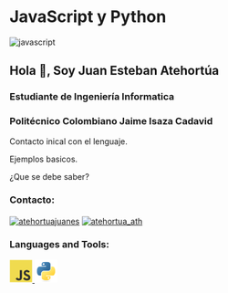 # JavaScript y Python


<p align="left"> <a> <img url="https://raw.githubusercontent.com/devicons/devicon/master/icons/javascript/javascript-original.svg](https://www.google.com/url?sa=i&url=https%3A%2F%2Fwww.reddit.com%2Fr%2Fwallpaper%2Fcomments%2Fjdjj6w%2Fminimal_dark_coding_wallpaper_3840_x_2160%2F&psig=AOvVaw0DWEgaML393sWaUX18a4R2&ust=1665186364405000&source=images&cd=vfe&ved=0CAoQjRxqFwoTCLipheLkzPoCFQAAAAAdAAAAABA6)" alt="javascript" width="200" height="100"/></a></p>

<h2>Hola 👋, Soy Juan Esteban Atehortúa</h2>
<h3>Estudiante de Ingeniería Informatica</h3>
<h3>Politécnico Colombiano Jaime Isaza Cadavid</h3>

  <p>Contacto inical con el lenguaje.</p>
  <p>Ejemplos basicos.</p>
  <p>¿Que se debe saber?<p>

<h3 align="left">Contacto:</h3>
<p align="left">
<a href="https://twitter.com/atehortuajuanes" target="blank"><img align="center" src="https://raw.githubusercontent.com/rahuldkjain/github-profile-readme-generator/master/src/images/icons/Social/twitter.svg" alt="atehortuajuanes" height="30" width="40" /></a>
<a href="https://instagram.com/atehortua_ath" target="blank"><img align="center" src="https://raw.githubusercontent.com/rahuldkjain/github-profile-readme-generator/master/src/images/icons/Social/instagram.svg" alt="atehortua_ath" height="30" width="40" /></a>
</p>

<h3 align="left">Languages and Tools:</h3>
<p align="left"> <a href="https://developer.mozilla.org/en-US/docs/Web/JavaScript" target="_blank" rel="noreferrer"> <img src="https://raw.githubusercontent.com/devicons/devicon/master/icons/javascript/javascript-original.svg" alt="javascript" width="40" height="40"/> </a> <a href="https://www.python.org" target="_blank" rel="noreferrer"> <img src="https://raw.githubusercontent.com/devicons/devicon/master/icons/python/python-original.svg" alt="python" width="40" height="40"/> </a> </p>
